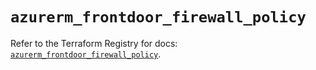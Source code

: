 # `azurerm_frontdoor_firewall_policy`

Refer to the Terraform Registry for docs: [`azurerm_frontdoor_firewall_policy`](https://registry.terraform.io/providers/hashicorp/azurerm/3.101.0/docs/resources/frontdoor_firewall_policy).
